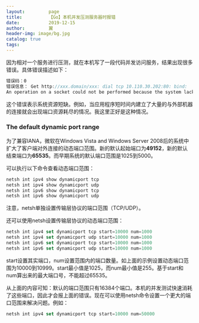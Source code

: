 ```yaml
---
layout:         page
title:          【Go】本机并发压测服务器时报错
date:           2019-12-15
author:         翼
header-img: image/bg.jpg
catalog: true
tags:
---
```


因为相对一个服务进行压测，就在本机写了一段代码并发访问服务，结果出现很多错误。具体错误描述如下：
```javascript
错误码：0
错误信息： Get http://xxx.domain/xxx: dial tcp 10.110.30.202:80: bind: 
An operation on a socket could not be performed because the system lacked sufficient buffer space or because a queue was full.
```

这个错误表示系统资源短缺。例如，当应用程序短时间内建立了大量的与外部机器的连接就会出现端口资源耗尽的情况。我这里正好是这种情况。

### The default dynamic port range
为了兼容IANA，微软在Windows Vista and Windows Server 2008后的系统中扩大了客户端对外连接的动态端口范围。新的默认起始端口为**49152**，新的默认结束端口为**65535**。而早期系统的默认端口范围是1025到5000。

可以执行以下命令查看动态端口范围：
```javascript
netsh int ipv4 show dynamicport tcp
netsh int ipv4 show dynamicport udp
netsh int ipv6 show dynamicport tcp
netsh int ipv6 show dynamicport udp
```

注意，netsh单独设置传输层协议的端口范围（TCP/UDP）。

还可以使用netsh设置传输层协议的动态端口范围：
```javascript
netsh int ipv4 set dynamicport tcp start=10000 num=1000
netsh int ipv4 set dynamicport udp start=10000 num=1000
netsh int ipv6 set dynamicport tcp start=10000 num=1000
netsh int ipv6 set dynamicport udp start=10000 num=1000
```
start设置其实端口，num设置范围内的端口数量。如上面的示例设置动态端口范围为10000到10999。start最小值是1025，而num最小值是255。基于start和num算出来的最大端口号，不能超过65535。

从上面的内容可知：默认的端口范围只有16384个端口。本机的并发测试快速消耗了这些端口，因此才会报上面的错误。现在可以使用netsh命令设置一个更大的端口范围来解决问题。例如：
```javascript
netsh int ipv4 set dynamicport tcp start=10000 num=50000
```
